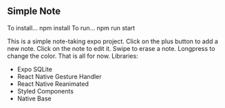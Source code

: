 
## Simple Note

To install...
npm install
To run...
npm run start

This is a simple note-taking expo project.
Click on the plus button to add a new note.
Click on the note to edit it.
Swipe to erase a note.
Longpress to change the color.
That is all for now.
Libraries:

- Expo SQLite
- React Native Gesture Handler
- React Native Reanimated
- Styled Components
- Native Base

